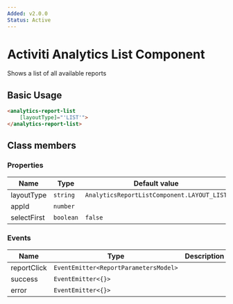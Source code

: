 ```yaml
---
Added: v2.0.0
Status: Active
---
```

# Activiti Analytics List Component

Shows a list of all available reports

## Basic Usage

```html
<analytics-report-list
    [layoutType]="'LIST'">
</analytics-report-list>
```

## Class members

### Properties

| Name | Type | Default value | Description |
| ---- | ---- | ------------- | ----------- |
| layoutType | `string` | `AnalyticsReportListComponent.LAYOUT_LIST` |  |
| appId | `number` |  |  |
| selectFirst | `boolean` | `false` |  |

### Events

| Name | Type | Description |
| ---- | ---- | ----------- |
| reportClick | `EventEmitter<ReportParametersModel>` |  |
| success | `EventEmitter<{}>` |  |
| error | `EventEmitter<{}>` |  |
